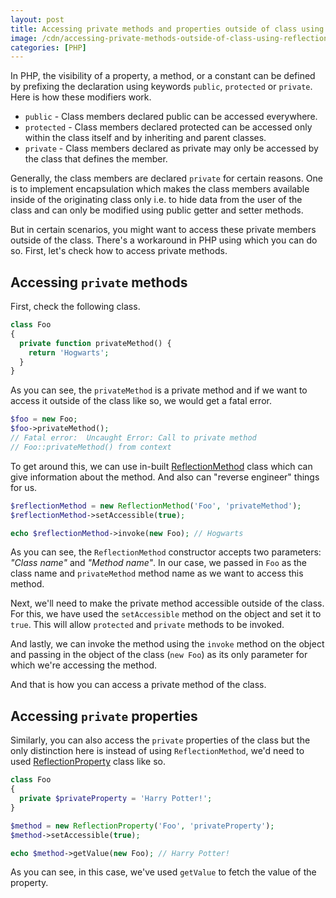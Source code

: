 ```yaml
---
layout: post
title: Accessing private methods and properties outside of class using reflection in PHP
image: /cdn/accessing-private-methods-outside-of-class-using-reflection-php.png
categories: [PHP]
---
```


 In PHP, the visibility of a property, a method, or a constant can be defined by prefixing the declaration using keywords `public`, `protected` or `private`. Here is how these modifiers work.

- `public` - Class members declared public can be accessed everywhere.
- `protected` - Class members declared protected can be accessed only within the class itself and by inheriting and parent classes.
- `private` - Class members declared as private may only be accessed by the class that defines the member.

Generally, the class members are declared `private` for certain reasons. One is to implement encapsulation which makes the class members available inside of the originating class only i.e. to hide data from the user of the class and can only be modified using public getter and setter methods.

But in certain scenarios, you might want to access these private members outside of the class. There's a workaround in PHP using which you can do so. First, let's check how to access private methods.

## Accessing `private` methods

First, check the following class.

```php
class Foo 
{
  private function privateMethod() {
    return 'Hogwarts';
  }
}
```

As you can see, the `privateMethod` is a private method and if we want to access it outside of the class like so, we would get a fatal error.

```php
$foo = new Foo;
$foo->privateMethod(); 
// Fatal error:  Uncaught Error: Call to private method 
// Foo::privateMethod() from context
```

To get around this, we can use in-built [ReflectionMethod](https://www.php.net/manual/en/class.reflectionmethod.php) class which can give information about the method. And also can "reverse engineer" things for us.

```php
$reflectionMethod = new ReflectionMethod('Foo', 'privateMethod');
$reflectionMethod->setAccessible(true);

echo $reflectionMethod->invoke(new Foo); // Hogwarts
```

As you can see, the `ReflectionMethod` constructor accepts two parameters: *"Class name"* and *"Method name"*. In our case, we passed in `Foo` as the class name and `privateMethod` method name as we want to access this method.

Next, we'll need to make the private method accessible outside of the class. For this, we have used the `setAccessible` method on the object and set it to `true`. This will allow `protected` and `private` methods to be invoked.

And lastly, we can invoke the method using the `invoke` method on the object and passing in the object of the class (`new Foo`) as its only parameter for which we're accessing the method.

And that is how you can access a private method of the class.

## Accessing `private` properties

Similarly, you can also access the `private` properties of the class but the only distinction here is instead of using `ReflectionMethod`, we'd need to used [ReflectionProperty](https://www.php.net/manual/en/class.reflectionproperty.php) class like so.

```php
class Foo 
{
  private $privateProperty = 'Harry Potter!';    
}

$method = new ReflectionProperty('Foo', 'privateProperty');
$method->setAccessible(true);

echo $method->getValue(new Foo); // Harry Potter!
```

As you can see, in this case, we've used `getValue` to fetch the value of the property.